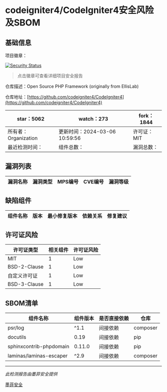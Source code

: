 # codeigniter4/CodeIgniter4安全风险及SBOM

## 基础信息

项目徽章：

[![Security Status](https://www.murphysec.com/platform3/v31/badge/1765450037135851520.svg)](https://www.murphysec.com/console/report/1692603323227459584/1765450037135851520)

> 点击徽章可查看详细项目安全报告

仓库描述：Open Source PHP Framework (originally from EllisLab)

仓库地址：[https://github.com/codeigniter4/CodeIgniter4](https://github.com/codeigniter4/CodeIgniter4)

| star：5062 | watch：273 | fork：1844 |
| ----------- | -------------- | ------------ |
| 所有者：Organization | 更新时间：2024-03-06 10:59:56 | 许可证：MIT |
| 最近检测时间： | 组件总数： | 漏洞总数： |




## 漏洞列表

| 漏洞名称 | 漏洞类型 | MPS编号 | CVE编号 | 漏洞等级 |
| ------- | ------ | ------- | ------ | ----- |





## 缺陷组件

| 组件名称 | 版本 | 最小修复版本 | 依赖关系 | 修复建议 |
| -------- | ---- | ------------ | -------- | -------- |





## 许可证风险

| 许可证类型 | 相关组件 | 许可证风险 |
| ---------- | -------- | ---------- |
|MIT|1|Low|
|BSD-2-Clause|1|Low|
|自定义许可证|1|Low|
|BSD-3-Clause|1|Low|




## SBOM清单

| 组件名称 | 组件版本 | 是否直接依赖 | 仓库 |
| -------- | -------- | ------------ | ---- |
|psr/log|^1.1|间接依赖|composer|
|docutils|0.19|间接依赖|pip|
|sphinxcontrib-phpdomain|0.11.0|间接依赖|pip|
|laminas/laminas-escaper|^2.9|间接依赖|composer|


------

*此检测报告由墨菲安全提供*

[墨菲安全](www.murphysec.com)